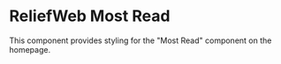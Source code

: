 ReliefWeb Most Read
===================

This component provides styling for the "Most Read" component on the homepage.
